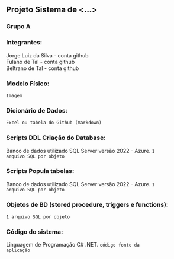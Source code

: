 ## Projeto Sistema de <...>

### Grupo A

### Integrantes:
Jorge Luiz da Silva - conta github<br>
Fulano de Tal - conta github<br>
Beltrano de Tal - conta github<br>

### Modelo Físico:
<code>Imagem</code>
  
### Dicionário de Dados:
<code>Excel ou tabela do Github (markdown)</code>

### Scripts DDL Criação do Database:
Banco de dados utilizado SQL Server versão 2022 - Azure.
<code>1 arquivo SQL por objeto</code>

### Scripts Popula tabelas:
Banco de dados utilizado SQL Server versão 2022 - Azure.
<code>1 arquivo SQL por objeto</code>

### Objetos de BD (stored procedure, triggers e functions):
<code>1 arquivo SQL por objeto</code>
  
### Código do sistema:
Linguagem de Programação C# .NET.
<code>código fonte da aplicação</code>
